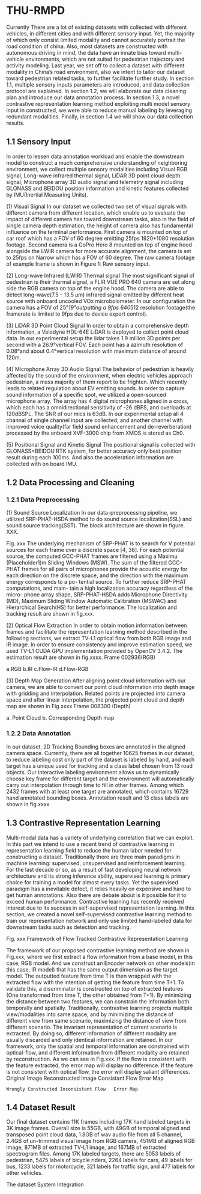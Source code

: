 # THU-RMPD
Currently There are a lot of existing datasets with collected with different vehicles, in different cities and with different sensory input. Yet, the majority of which only consist limited modality and cannot accurately portrait the road condition of china. Also, most datasets are constructed with autonomous driving in mind, the data have an innate bias toward multi-vehicle environments, which are not suited for pedestrian trajectory and activity modeling.
Last year, we set off to collect a dataset with different modality in China’s road environment, also we intent to tailor our dataset toward pedestrian related tasks, to further facilitate further study.
In section 1.1, multiple sensory inputs parameters are introduced, and data collection protocol are explained. In section 1.2, we will elaborate our data cleaning plan and introduce our data annotation process. In section 1.3, a novel contrastive representation learning method exploiting multi model sensory input in constructed, we were able to reduce manual labeling by leveraging redundant modalities. Finally, in section 1.4 we will show our data collection results.
## 1.1	Sensory Input
In order to lessen data annotation workload and enable the downstream model to construct a much comprehensive understanding of neighboring environment, we collect multiple sensory modalities including Visual RGB signal, Long-wave infrared thermal signal, LiDAR 3D point cloud depth signal, Microphone array 3D audio signal and telemetry signal including GLONASS and BEIDOU position information and kinetic features collected by IMU(Inertial Measuring Units).

(1)	Visual Signal
In our dataset we collected two set of visual signals with different camera from different location, which enable us to evaluate the impact of different camera has toward downstream tasks, also in the field of single camera depth estimation, the height of camera also has fundamental influence on the terminal performance. First camera is mounted on top of car roof which has a FOV of 60 degree emitting 25fps 1920*1080 resolution footage. Second camera is a GoPro Hero 8 mounted on top of engine hood alongside the LWIR camera for more accurate alignment, the camera is set to 25fps on Narrow which has a FOV of 60 degree. The raw camera footage of example frame is shown in Figure 1: Raw sensory input.

(2)	Long-wave Infrared (LWIR) Thermal signal
The most significant signal of pedestrian is their thermal signal, a FLIR VUE PRO 640 camera are set along side the RGB camera on top of the engine hood. The camera are able to detect long-wave(7.5 - 13.5 µm) infrared signal emitted by different heat source with onboard uncooled VOx microbolometer. In our configuration the camera has a FOV of 25°*19°outputting a 9fps 640*512 resolution footage(the framerate is limited to 9fps due to device export control).

(3)	LiDAR 3D Point Cloud Signal
In order to obtain a comprehensive depth information, a Velodyne HDL-64E LiDAR is deployed to collect point cloud data. In our experimental setup the lidar takes 1.9 million 3D points per second with a 26.9°vertical FOV. Each point has a azimuth resolution of 0.08°and about 0.4°vertical resolution with maximum distance of around 120m.

(4)	Microphone Array 3D Audio Signal
The behavior of pedestrian is heavily affected by the sound of the environment, when electric vehicles approach pedestrian, a mass majority of them report to be frighten. Which recently leads to related regulation about EV emitting sounds. In order to capture sound information of a specific spot, we utilized a open-sourced microphone array. The array has 4 digital microphones aligned in a cross, which each has a omnidirectional sensitivity of -26 dBFS, and overloads at 120dBSPL. The SNR of our mics is 63dB. In our experimental setup all 4 channal of single channel input are collected, and another channel with improved voice quality(far field sound enhancement and de-reverberation) processed by the onboard XVF-3000 chip from XMOS is stored as Ch0. 

(5)	Positional Signal and Kinetic Signal
The positional signal is collected with GLONASS+BEIDOU RTK system, for better accuracy only best position result during each 100ms. And also the acceleration information are collected with on board IMU.

## 1.2	Data Processing and Cleaning
### 1.2.1	Data Preprocessing

(1)	Sound Source Localization
In our data-preprocessing pipeline, we utilized SRP-PHAT-HSDA method  to do sound source localization(SSL) and sound source tracking(SST). The block architecture are shown in figure. XXX.
 
Fig. xxx
The underlying mechanism of SRP-PHAT is to search for V potential sources for each frame over a discrete space [4, 36]. For each potential source, the computed GCC-PHAT frames are filtered using a Maximu (Placeholder1)m Sliding Windows (MSW). The sum of the filtered GCC-PHAT frames for all pairs of microphones provide the acoustic energy for each direction on the discrete space, and the direction with the maximum energy corresponds to a po- tential source. To further reduce SRP-PHAT computations, and main- tain a high localization accuracy regardless of the micro- phone array shape, SRP-PHAT-HSDA adds Microphone Directivity (MD), Maximum Sliding Window Automatic Calibration (MSWAC) and Hierarchical Search(HS) for better performance.
The localization and tracking result are shown in fig.xxx.
  
(2)	Optical Flow Extraction
In order to obtain motion information between frames and facilitate the representation learning method described in the following sections, we extract TV-L1 optical flow  from both RGB image and IR image. In order to ensure consistency and improve estimation speed, we used TV-L1 CUDA GPU implementation provided by OpenCV 3.4.2. The estimation result are shown in fig.xxxx.
Frame 002936(RGB)
 	 	 	 
a.RGB	b.IR	c.Flow-IR	d.Flow-RGB

(3)	Depth Map Generation
After aligning point cloud information with our camera, we are able to convert our point cloud information into depth image with gridding and interpolation. Related points are projected into camera space and after linear interpolation, the projected point cloud and depth map are shown in Fig.xxxx
Frame 008300 (Depth)
 	 
a. Point Cloud	b. Corresponding Depth map


### 1.2.2	Data Annotation
In our dataset, 2D Tracking Bounding boxes are annotated in the aligned camera space. Currently, there are all together 10625 frames in our dataset, to reduce labeling cost only part of the dataset is labeled by hand, and each target has a unique used for tracking and a class label chosen from 13 road objects. Our interactive labeling environment allows us to dynamically choose key frame for different target and the environment will automatically carry out interpolation through time to fill in other frames. Among which 2432 frames with at least one target are annotated, which contains 16729 hand annotated bounding boxes. Annotation result and 13 class labels are shown in fig.xxxx
  

## 1.3	Contrastive Representation Learning
Multi-modal data has a variety of underlying correlation that we can exploit. In this part we intend to use a recent trend of contrastive learning in representation learning field to reduce the human labor needed for constructing a dataset. Traditionally there are three main paradigms in machine learning: supervised, unsupervised and reinforcement learning. For the last decade or so, as a result of fast developing neural network architecture and its strong inference ability, supervised learning is primary choice for training a model for almost every tasks. Yet the supervised paradigm has a inevitable defect, it relies heavily on expensive and hard to get human annotations. Also there are debate about is it possible for it to exceed human performance.
Contrastive learning has recently received interest due to its success in self-supervised representation learning. In this section, we created a novel self-supervised contrastive learning method to train our representation network and only use limited hand-labeled data for downstream tasks such as detection and tracking.
 
Fig. xxx Framework of Flow Tracked Contrastive Representation Learning 

The framework of our proposed contrastive learning method are shown in Fig.xxx, where we first extract a flow information from a base model, in this case, RGB model. And we construct an Encoder network on other models(in this case, IR model) that has the same output dimension as the target model. The outputted feature from time T is then wrapped with the extracted flow with the intention of getting the feature from time T+1. To validate this, a discriminator is constructed on top of extracted features (One transformed from time T, the other obtained from T+1). By minimizing the distance between two features, we can constrain the information both temporally and spatially.
Traditionally, contrastive learning projects multiple view/modalities into same space, and by minimizing the distance of different view from same scenario, maximizing the distance of view from different scenario. The invariant representation of current scenario is extracted. By doing so, different information of different modality are usually discarded and only identical information are retained.
In our framework, only the spatial and temporal information are constrained with optical-flow, and different information from different modality are retained by reconstruction. As we can see in Fig.xxx. If the flow is consistent with the feature extracted, the error map will display no difference. If the feature is not consistent with optical flow, the error will display saliant differences.
Original Image	Reconstructed Image	Consistant Flow	Error Map
 	 	 	 
	Wrongly Constructed	Inconsistant Flow	Error Map
	 	 	 

## 1.4	Dataset Result
Our final dataset contains 11K frames including 17K hand labeled targets in 3K image frames. Overall size is 55GB, with 49GB of temporal aligned and transposed point cloud data, 1.8GB of wav audio file from all 5 channel, 2.4GB of un-trimmed visual image from RGB camera, 451MB of aligned RGB image, 871MB of extracted TV-L1 image, and 167MB of extracted spectrogram files. 
Among 17K labeled targets, there are 5053 labels of pedestrian, 5475 labels of bicycle riders, 2264 labels for cars, 49 labels for bus, 1233 labels for motorcycle, 321 labels for traffic sign, and 477 labels for other vehicles.

 

The dataset System Integration
